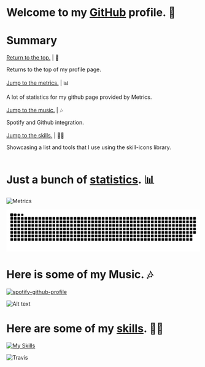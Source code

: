 # Welcome to my <a id="welcome" href="https://github.com/jumalley">GitHub</a> profile. 🏡

# Summary

<a href="#welcome">Return to the top.</a> | 🏡
<p>Returns to the top of my profile page.<br/><br>
<a href="#metrics">Jump to the metrics.</a> | 📊
<p>A lot of statistics for my github page provided by Metrics.<br/><br>
<a href="#music">Jump to the music.</a> | 🎶
<p>Spotify and Github integration.<br/><br>
<a href="#skills">Jump to the skills.</a> | 🤹‍♂️
<P>Showcasing a list and tools that I use using the skill-icons library.<br/><br>

# Just a bunch of <a id="metrics" href="https://github.com/lowlighter/metrics">statistics</a>. 📊

![Metrics](https://metrics.lecoq.io/jumalley?template=classic&isocalendar=1&languages=1&lines=1&stars=1&achievements=1&repositories=1&notable=1&activity=1&fortune=1&base=header%2C%20activity%2C%20community%2C%20repositories%2C%20metadata&base.indepth=false&base.hireable=false&base.skip=false&repositories.batch=100&repositories.forks=false&repositories.affiliations=owner&isocalendar=false&isocalendar.duration=half-year&languages=false&languages.limit=8&languages.threshold=0%25&languages.other=false&languages.colors=github&languages.sections=most-used&languages.indepth=false&languages.analysis.timeout=15&languages.analysis.timeout.repositories=7.5&languages.categories=markup%2C%20programming&languages.recent.categories=markup%2C%20programming&languages.recent.load=300&languages.recent.days=14&lines=false&lines.sections=base&lines.repositories.limit=4&lines.history.limit=1&stars=false&stars.limit=4&repositories=false&repositories.pinned=0&repositories.starred=0&repositories.random=0&repositories.order=featured%2C%20pinned%2C%20starred%2C%20random&achievements=false&achievements.threshold=C&achievements.secrets=true&achievements.display=detailed&achievements.limit=0&notable=false&notable.from=organization&notable.repositories=false&notable.indepth=false&notable.types=commit&notable.self=false&activity=false&activity.limit=5&activity.load=300&activity.days=14&activity.visibility=all&activity.timestamps=false&activity.filter=all&fortune=false&config.timezone=Europe%2FParis&config.twemoji=true)

<picture>
  <img alt="github-snake" src="github-snake-dark.svg" />
</picture>

# Here is some of my <a id="music">Music</a>. 🎶

[![spotify-github-profile](https://spotify-github-profile.vercel.app/api/view?uid=c3f6knsep3epsxyd71mzwj4t2&cover_image=true&theme=novatorem&show_offline=true&background_color=121212&interchange=false&bar_color=53b14f&bar_color_cover=true)](https://spotify-github-profile.vercel.app/api/view?uid=c3f6knsep3epsxyd71mzwj4t2&redirect=true)

![Alt text](https://spotify-recently-played-readme.vercel.app/api?user=c3f6knsep3epsxyd71mzwj4t2)

# Here are some of my <a id="skills" href="https://github.com/tandpfun/skill-icons">skills</a>. 🤹‍♂️

[![My Skills](https://skillicons.dev/icons?i=atom,js,html,css,arduino,c,cpp,codepen,discord,bots,eclipse,figma,git,github,githubactions,jquery,lua,mongodb,mysql,nodejs,nuxtjs,php,powershell,processing,py,stackoverflow,symfony,ts,wordpress,xd)](https://skillicons.dev)
  
![Travis](https://steam-stat.vercel.app/api?profileName=ju1st)
